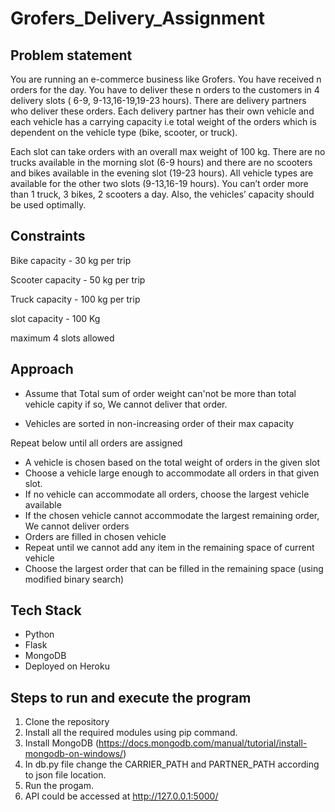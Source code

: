 # Grofers_Delivery_Assignment

## Problem statement
You are running an e-commerce business like Grofers. You have received n orders for the day. You have to deliver these n orders to the customers in 4 delivery slots ( 6-9, 9-13,16-19,19-23 hours). There are delivery partners who deliver these orders. Each delivery partner has their own vehicle and each vehicle has a carrying capacity i.e total weight of the orders which is dependent on the vehicle type (bike, scooter, or truck).

Each slot can take orders with an overall max weight of 100 kg. There are no trucks available in the morning slot (6-9 hours) and there are no scooters and bikes available in the evening slot (19-23 hours). All vehicle types are available for the other two slots (9-13,16-19 hours). You can’t order more than 1 truck, 3 bikes, 2 scooters a day. Also, the vehicles’ capacity should be used optimally.

## Constraints
Bike capacity - 30 kg per trip

Scooter capacity - 50 kg per trip

Truck capacity - 100 kg per trip

slot capacity - 100 Kg

maximum 4 slots allowed

## Approach

- Assume that Total sum of order weight can'not be more than total vehicle capity if so, We cannot deliver that order.

- Vehicles are sorted in non-increasing order of their max capacity

Repeat below until all orders are assigned

  - A vehicle is chosen based on the total weight of orders in the given slot
  - Choose a vehicle large enough to accommodate all orders in that given slot.
  - If no vehicle can accommodate all orders, choose the largest vehicle available
  - If the chosen vehicle cannot accommodate the largest remaining order, We cannot deliver orders
  - Orders are filled in chosen vehicle
  - Repeat until we cannot add any item in the remaining space of current vehicle
  - Choose the largest order that can be filled in the remaining space (using modified binary search)

## Tech Stack
- Python
- Flask
- MongoDB
- Deployed on Heroku

## Steps to run and execute the program
1. Clone the repository
2. Install all the required modules using pip command.
3. Install MongoDB (https://docs.mongodb.com/manual/tutorial/install-mongodb-on-windows/)
4. In db.py file change the CARRIER_PATH and PARTNER_PATH according to json file location.
5. Run the progam.
6. API could be accessed at http://127.0.0.1:5000/
